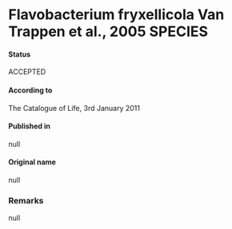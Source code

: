 # Flavobacterium fryxellicola Van Trappen et al., 2005 SPECIES

#### Status
ACCEPTED

#### According to
The Catalogue of Life, 3rd January 2011

#### Published in
null

#### Original name
null

### Remarks
null